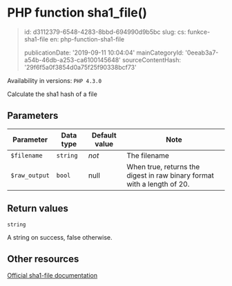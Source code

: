 PHP function sha1_file()
========================

> id: d3112379-6548-4283-8bbd-694990d9b5bc
> slug:
> 	cs: funkce-sha1-file
> 	en: php-function-sha1-file
> 
> publicationDate: '2019-09-11 10:04:04'
> mainCategoryId: '0eeab3a7-a54b-46db-a253-ca6100145648'
> sourceContentHash: '29f6f5a0f3854d0a75f25f90338bcf73'

Availability in versions: `PHP 4.3.0`

Calculate the sha1 hash of a file


Parameters
--------------

| Parameter | Data type | Default value | Note |
|-----|-----|-----|-----|
| `$filename` | `string` | *not* | The filename |
| `$raw_output` | `bool` | null | When true, returns the digest in raw binary format with a length of 20. |


Return values
----------------

`string`

A string on success, false otherwise.

Other resources
------------

[Official sha1-file documentation](https://www.php.net/manual/en/function.sha1-file.php)
